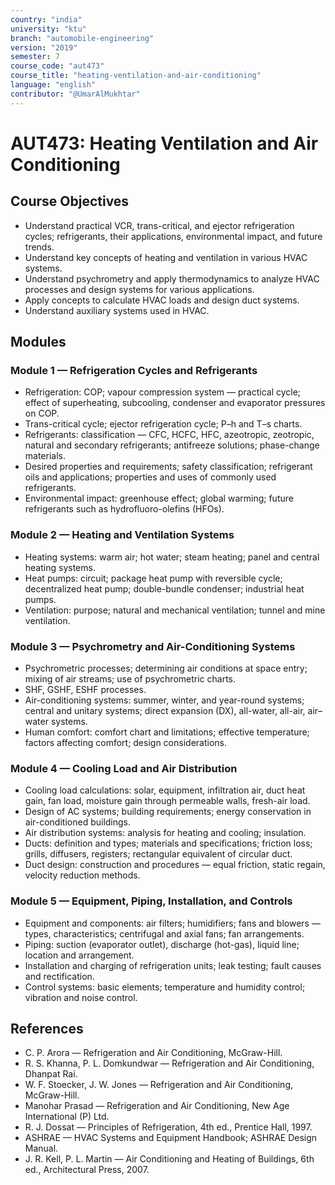 ```yaml
---
country: "india"
university: "ktu"
branch: "automobile-engineering"
version: "2019"
semester: 7
course_code: "aut473"
course_title: "heating-ventilation-and-air-conditioning"
language: "english"
contributor: "@UmarAlMukhtar"
---
```


# AUT473: Heating Ventilation and Air Conditioning

## Course Objectives

- Understand practical VCR, trans-critical, and ejector refrigeration cycles; refrigerants, their applications, environmental impact, and future trends.
- Understand key concepts of heating and ventilation in various HVAC systems.
- Understand psychrometry and apply thermodynamics to analyze HVAC processes and design systems for various applications.
- Apply concepts to calculate HVAC loads and design duct systems.
- Understand auxiliary systems used in HVAC.

## Modules

### Module 1 — Refrigeration Cycles and Refrigerants

- Refrigeration: COP; vapour compression system — practical cycle; effect of superheating, subcooling, condenser and evaporator pressures on COP.
- Trans-critical cycle; ejector refrigeration cycle; P–h and T–s charts.
- Refrigerants: classification — CFC, HCFC, HFC, azeotropic, zeotropic, natural and secondary refrigerants; antifreeze solutions; phase-change materials.
- Desired properties and requirements; safety classification; refrigerant oils and applications; properties and uses of commonly used refrigerants.
- Environmental impact: greenhouse effect; global warming; future refrigerants such as hydrofluoro-olefins (HFOs).

### Module 2 — Heating and Ventilation Systems

- Heating systems: warm air; hot water; steam heating; panel and central heating systems.
- Heat pumps: circuit; package heat pump with reversible cycle; decentralized heat pump; double-bundle condenser; industrial heat pumps.
- Ventilation: purpose; natural and mechanical ventilation; tunnel and mine ventilation.

### Module 3 — Psychrometry and Air-Conditioning Systems

- Psychrometric processes; determining air conditions at space entry; mixing of air streams; use of psychrometric charts.
- SHF, GSHF, ESHF processes.
- Air-conditioning systems: summer, winter, and year-round systems; central and unitary systems; direct expansion (DX), all-water, all-air, air–water systems.
- Human comfort: comfort chart and limitations; effective temperature; factors affecting comfort; design considerations.

### Module 4 — Cooling Load and Air Distribution

- Cooling load calculations: solar, equipment, infiltration air, duct heat gain, fan load, moisture gain through permeable walls, fresh-air load.
- Design of AC systems; building requirements; energy conservation in air-conditioned buildings.
- Air distribution systems: analysis for heating and cooling; insulation.
- Ducts: definition and types; materials and specifications; friction loss; grills, diffusers, registers; rectangular equivalent of circular duct.
- Duct design: construction and procedures — equal friction, static regain, velocity reduction methods.

### Module 5 — Equipment, Piping, Installation, and Controls

- Equipment and components: air filters; humidifiers; fans and blowers — types, characteristics; centrifugal and axial fans; fan arrangements.
- Piping: suction (evaporator outlet), discharge (hot-gas), liquid line; location and arrangement.
- Installation and charging of refrigeration units; leak testing; fault causes and rectification.
- Control systems: basic elements; temperature and humidity control; vibration and noise control.

## References

- C. P. Arora — Refrigeration and Air Conditioning, McGraw-Hill.
- R. S. Khanna, P. L. Domkundwar — Refrigeration and Air Conditioning, Dhanpat Rai.
- W. F. Stoecker, J. W. Jones — Refrigeration and Air Conditioning, McGraw-Hill.
- Manohar Prasad — Refrigeration and Air Conditioning, New Age International (P) Ltd.
- R. J. Dossat — Principles of Refrigeration, 4th ed., Prentice Hall, 1997.
- ASHRAE — HVAC Systems and Equipment Handbook; ASHRAE Design Manual.
- J. R. Kell, P. L. Martin — Air Conditioning and Heating of Buildings, 6th ed., Architectural Press, 2007.
